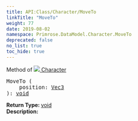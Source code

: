 ```yaml
---
title: API:Class/Character/MoveTo
linkTitle: "MoveTo"
weight: 77
date: 2019-08-02
namespace: Primrose.DataModel.Character.MoveTo
deprecated: false
no_list: true
toc_hide: true
---
```

Method of <a href="/docs/api-reference/Class/Character"><img src="/icons/silk/humanoid.png"/>&nbsp;Character</a>
<pre class="method-declaration">
MoveTo (
    position: <a class="type" href="/docs/api-reference/DataType/Vec3">Vec3</a>
): <a class="type" href="/docs/api-reference/System/void">void</a></pre>
<b>Return Type: </b>
<a class="type" href="/docs/api-reference/System/void">void</a>
<br/>
<b>Description: </b>